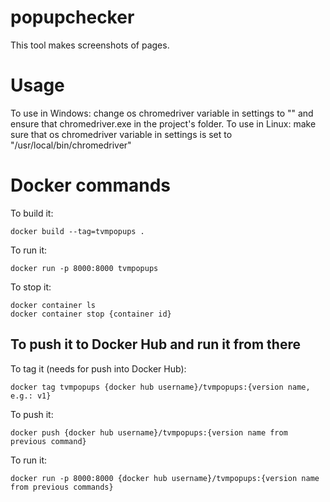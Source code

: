 # popupchecker

This tool makes screenshots of pages.

# Usage
To use in Windows: change os chromedriver variable in settings to "" and ensure that chromedriver.exe in the project's folder.
To use in Linux: make sure that os chromedriver variable in settings is set to "/usr/local/bin/chromedriver"

# Docker commands

To build it: 
  ```
  docker build --tag=tvmpopups .
  ```
To run it:
  ```
  docker run -p 8000:8000 tvmpopups
  ```
To stop it:
  ```
  docker container ls
  docker container stop {container id}
  ```
## To push it to Docker Hub and run it from there
To tag it (needs for push into Docker Hub):
  ```
  docker tag tvmpopups {docker hub username}/tvmpopups:{version name, e.g.: v1}
  ```
To push it:
  ```
  docker push {docker hub username}/tvmpopups:{version name from previous command}
  ```
To run it:
  ```
  docker run -p 8000:8000 {docker hub username}/tvmpopups:{version name from previous commands}
  ```
